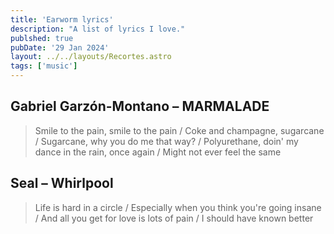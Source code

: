 ```yaml
---
title: 'Earworm lyrics'
description: "A list of lyrics I love."
publshed: true
pubDate: '29 Jan 2024'
layout: ../../layouts/Recortes.astro
tags: ['music']
---
```


## Gabriel Garzón-Montano – MARMALADE

> Smile to the pain, smile to the pain / Coke and champagne, sugarcane / Sugarcane, why you do me that way? / Polyurethane, doin' my dance in the rain, once again / Might not ever feel the same

## Seal – Whirlpool

> Life is hard in a circle / Especially when you think you're going insane / And all you get for love is lots of pain / I should have known better
